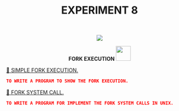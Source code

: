 <h1 align="center">EXPERIMENT 8</h1>
<!-- PROJECT LOGO -->
<br />
<p align="center">
  <a href="https://github.com/DHANOLA/CLASS-NOTIX/tree/root/SEMESTER%203/OPERATING%20SYSTEMS%20LAB/EXPERIMENT%208">
    <img src="https://media.giphy.com/media/xLiuPwRKGGTUACgVX0/giphy.gif" >
  </a>

  

  <p align="center">
  <b>FORK EXECUTION <img src="https://media.giphy.com/media/wH4rY2nPnEnp6/giphy.gif" width="40" height="40" /></b>
    <br />
   
  </p>
</p>



 <a href="https://github.com/DHANOLA/CLASS-NOTIX/blob/root/SEMESTER%203/OPERATING%20SYSTEMS%20LAB/EXPERIMENT%208/QUESTION%20NO%201.c" style="color: ">💍 SIMPLE FORK EXECUTION.</a><br />
```json
TO WRITE A PROGRAM TO SHOW THE FORK EXECUTION.
```
 
 
  <a href="https://github.com/DHANOLA/CLASS-NOTIX/blob/root/SEMESTER%203/OPERATING%20SYSTEMS%20LAB/EXPERIMENT%208/QUESTION%20NO%202.c" style="color: ">💍 FORK SYSTEM CALL.</a><br />
```json
TO WRITE A PROGRAM FOR IMPLEMENT THE FORK SYSTEM CALLS IN UNIX.
```
 
 
 
